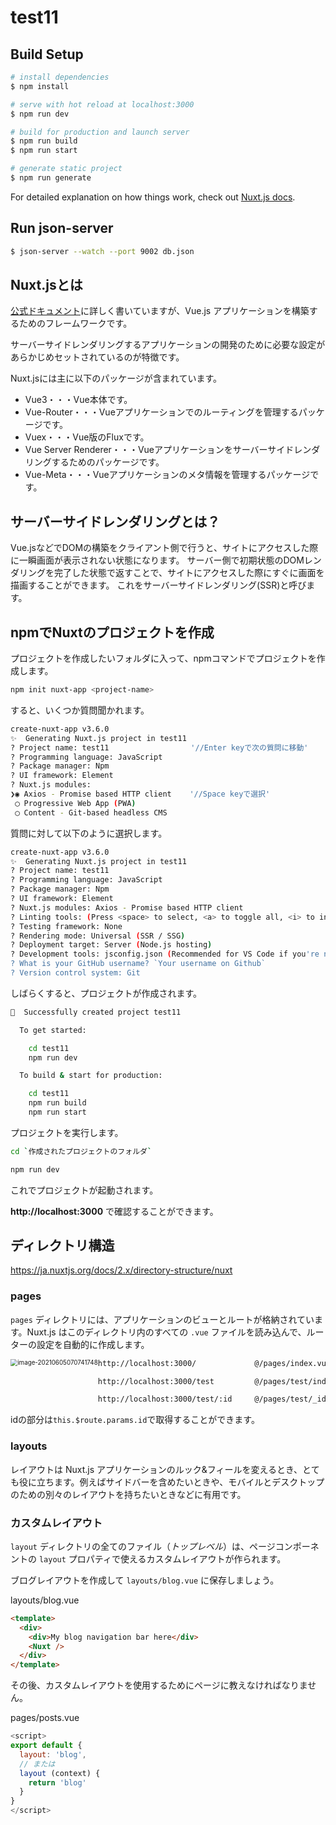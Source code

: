 # test11

## Build Setup

```bash
# install dependencies
$ npm install

# serve with hot reload at localhost:3000
$ npm run dev

# build for production and launch server
$ npm run build
$ npm run start

# generate static project
$ npm run generate
```

For detailed explanation on how things work, check out [Nuxt.js docs](https://nuxtjs.org).

## Run json-server
```bash
$ json-server --watch --port 9002 db.json
```


## Nuxt.jsとは

[公式ドキュメント](https://ja.nuxtjs.org/guide)に詳しく書いていますが、Vue.js アプリケーションを構築するためのフレームワークです。

サーバーサイドレンダリングするアプリケーションの開発のために必要な設定があらかじめセットされているのが特徴です。

Nuxt.jsには主に以下のパッケージが含まれています。

- Vue3・・・Vue本体です。
- Vue-Router・・・Vueアプリケーションでのルーティングを管理するパッケージです。
- Vuex・・・Vue版のFluxです。
- Vue Server Renderer・・・Vueアプリケーションをサーバーサイドレンダリングするためのパッケージです。
- Vue-Meta・・・Vueアプリケーションのメタ情報を管理するパッケージです。

## サーバーサイドレンダリングとは？

Vue.jsなどでDOMの構築をクライアント側で行うと、サイトにアクセスした際に一瞬画面が表示されない状態になります。
サーバー側で初期状態のDOMレンダリングを完了した状態で返すことで、サイトにアクセスした際にすぐに画面を描画することができます。
これをサーバーサイドレンダリング(SSR)と呼びます。

## npmでNuxtのプロジェクトを作成

プロジェクトを作成したいフォルダに入って、npmコマンドでプロジェクトを作成します。

```bash
npm init nuxt-app <project-name>
```

すると、いくつか質問聞かれます。

```bash
create-nuxt-app v3.6.0
✨  Generating Nuxt.js project in test11
? Project name: test11　　　　　　　　　　　'//Enter keyで次の質問に移動'
? Programming language: JavaScript
? Package manager: Npm
? UI framework: Element
? Nuxt.js modules: 
❯◉ Axios - Promise based HTTP client    '//Space keyで選択'
 ◯ Progressive Web App (PWA)
 ◯ Content - Git-based headless CMS
```

質問に対して以下のように選択します。

```bash	
create-nuxt-app v3.6.0
✨  Generating Nuxt.js project in test11
? Project name: test11
? Programming language: JavaScript
? Package manager: Npm
? UI framework: Element
? Nuxt.js modules: Axios - Promise based HTTP client
? Linting tools: (Press <space> to select, <a> to toggle all, <i> to invert selection)
? Testing framework: None
? Rendering mode: Universal (SSR / SSG)
? Deployment target: Server (Node.js hosting)
? Development tools: jsconfig.json (Recommended for VS Code if you're not using typescript)
? What is your GitHub username? `Your username on Github`  
? Version control system: Git
```

しばらくすると、プロジェクトが作成されます。

```bash
🎉  Successfully created project test11

  To get started:

	cd test11
	npm run dev

  To build & start for production:

	cd test11
	npm run build
	npm run start
```

プロジェクトを実行します。

```bash
cd `作成されたプロジェクトのフォルダ`

npm run dev
```

これでプロジェクトが起動されます。

**http://localhost:3000** で確認することができます。

## ディレクトリ構造

https://ja.nuxtjs.org/docs/2.x/directory-structure/nuxt

### pages

`pages` ディレクトリには、アプリケーションのビューとルートが格納されています。Nuxt.js はこのディレクトリ内のすべての `.vue` ファイルを読み込んで、ルーターの設定を自動的に作成します。

<img src="/Users/sunyuqiang/Library/Application Support/typora-user-images/image-20210605070741748.png" alt="image-20210605070741748" style="zoom:70%;float:left" />

```html
http://localhost:3000/             @/pages/index.vue

http://localhost:3000/test         @/pages/test/index.vue

http://localhost:3000/test/:id     @/pages/test/_id.vue     //動的なページ
```

idの部分は`this.$route.params.id`で取得することができます。

### layouts

レイアウトは Nuxt.js アプリケーションのルック&フィールを変えるとき、とても役に立ちます。例えばサイドバーを含めたいときや、モバイルとデスクトップのための別々のレイアウトを持ちたいときなどに有用です。

### カスタムレイアウト

`layout` ディレクトリの全てのファイル（*トップレベル*）は、ページコンポーネントの `layout` プロパティで使えるカスタムレイアウトが作られます。

ブログレイアウトを作成して `layouts/blog.vue` に保存しましょう。

layouts/blog.vue

```html
<template>
  <div>
    <div>My blog navigation bar here</div>
    <Nuxt />
  </div>
</template>
```

その後、カスタムレイアウトを使用するためにページに教えなければなりません。

pages/posts.vue

```js
<script>
export default {
  layout: 'blog',
  // または
  layout (context) {
    return 'blog'
  }
}
</script>
```


